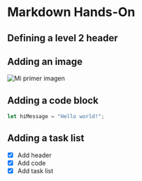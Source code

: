 # Markdown Hands-On

## Defining a level 2 header

## Adding an image

![Mi primer imagen](https://octodex.github.com/images/yaktocat.png)

## Adding a code block

```javascript
let hiMessage = "Hello world!";
```
## Adding a task list

- [x] Add header
- [x] Add code
- [x] Add task list
